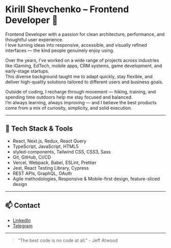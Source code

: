 # Kirill Shevchenko – Frontend Developer 👋

Frontend Developer with a passion for clean architecture, performance, and thoughtful user experience.  
I love turning ideas into responsive, accessible, and visually refined interfaces — the kind people genuinely enjoy using.

Over the years, I’ve worked on a wide range of projects across industries like iGaming, EdTech, mobile apps, CRM systems, game development, and early-stage startups.  
This diverse background taught me to adapt quickly, stay flexible, and deliver high-quality solutions tailored to different users and business goals.

Outside of coding, I recharge through movement — hiking, training, and spending time outdoors help me stay focused and balanced.  
I’m always learning, always improving — and I believe the best products come from a mix of curiosity, simplicity, and solid execution.

---

## 🧰 Tech Stack & Tools

- React, Next.js, Redux, React Query  
- TypeScript, JavaScript, HTML5
- styled-components, Tailwind CSS, CSS3, Sass  
- Git, GitHub, CI/CD  
- Vercel, Webpack, Babel, ESLint, Prettier  
- Jest, React Testing Library, Cypress  
- REST APIs, GraphQL, OAuth  
- Agile methodologies, Responsive & Mobile-first design, feature-sliced design

---

## 📫 Contact

- [LinkedIn](https://linkedin.com/in/kirill-shevchenko-frontend)  
- [Telegram](https://t.me/shevwork)

---

> "The best code is no code at all." - Jeff Atwood
